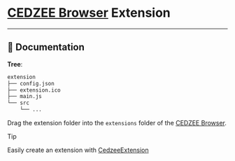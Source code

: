 
# [CEDZEE Browser](https://github.com/cedzeedev/cedzeebrowser/) Extension

---

## 📖 Documentation

**Tree**:

```txt
extension
├── config.json
├── extension.ico
├── main.js
└── src
    └── ...
```

Drag the extension folder into the `extensions` folder of the [CEDZEE Browser](https://github.com/cedzeedev/cedzeebrowser/).

> [!TIP]
>
> Easily create an extension with [CedzeeExtension](https://github.com/AntoineLandrieux/CedzeeExtension/)
>
